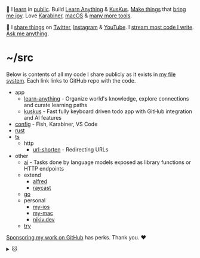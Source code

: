 👋 I [learn](https://wiki.nikiv.dev/sharing/everything-I-know) in [public](https://wiki.nikiv.dev/). Build [Learn Anything](https://github.com/learn-anything/learn-anything) & [KusKus](https://kuskus.app). [Make things](https://nikiv.dev/projects) that [bring me joy](https://nikiv.dev/likes). Love [Karabiner](https://wiki.nikiv.dev/macOS/apps/karabiner/), [macOS](https://github.com/nikitavoloboev/my-mac) & [many more tools](https://wiki.nikiv.dev/sharing/my-workflow).

💛 I [share things](https://wiki.nikiv.dev/sharing/) on [Twitter](https://twitter.com/nikitavoloboev), [Instagram](https://www.instagram.com/nikitavoloboev) & [YouTube](https://www.youtube.com/channel/UCEKqrUfr_FMKIO9XSJS4vDw). I [stream most code I write](https://www.youtube.com/@nikitavoloboev/streams). [Ask me anything](https://github.com/nikitavoloboev/ama).

# ~/src

Below is contents of all my code I share publicly as it exists in [my file system](https://wiki.nikiv.dev/unix/my-file-system). Each link links to GitHub repo with the code.

- app
  - [learn-anything](https://github.com/learn-anything/learn-anything) - Organize world's knowledge, explore connections and curate learning paths
  - [kuskus](https://github.com/kuskusapp/kuskus) - Fast fully keyboard driven todo app with GitHub integration and AI features
- [config](https://github.com/nikitavoloboev/config) - Fish, Karabiner, VS Code
- [rust](https://github.com/nikitavoloboev/rust)
- [ts](https://github.com/nikitavoloboev/ts)
  - http
    - [url-shorten](https://github.com/nikitavoloboev/url-shorten) - Redirecting URLs
- other
  - [ai](https://github.com/learn-anything/ai) - Tasks done by language models exposed as library functions or HTTP endpoints
  - extend
    - [alfred](https://github.com/nikitavoloboev/alfred)
    - [raycast](https://github.com/nikitavoloboev/raycast)
  - [go](https://github.com/nikitavoloboev/go)
  - personal
    - [my-ios](https://github.com/nikitavoloboev/my-ios)
    - [my-mac](https://github.com/nikitavoloboev/my-mac)
    - [nikiv.dev](https://github.com/nikitavoloboev/nikiv.dev)
  - [try](https://github.com/nikitavoloboev/try)

[Sponsoring my work on GitHub](https://github.com/sponsors/nikitavoloboev) has perks. Thank you. ♥️

<details><summary>🐱</summary>
  <br/>
  <blockquote>
    <p><a href="https://github.com/nikitavoloboev?tab=repositories&q=&type=fork&language=&sort=">Forks</a> I worked or am working on.</p>
  </blockquote>
  <ul>
    <li><a href="https://github.com/inlang/inlang">inlang</a> - localization infrastructure for software and the next git</li>
  </ul>
  <br/>
  <a href="https://nikiv.dev">
    <img width="800" heigth="200" src="https://raw.githubusercontent.com/nikitavoloboev/nikitavoloboev/main/cat.jpg"></img>
  </a>
</details>
